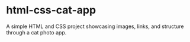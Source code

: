 # html-css-cat-app
A simple HTML and CSS project showcasing images, links, and structure through a cat photo app.
